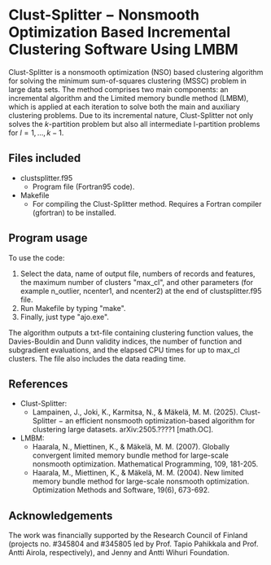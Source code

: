# Clust-Splitter $-$ Nonsmooth Optimization Based Incremental Clustering Software Using LMBM
Clust-Splitter is a nonsmooth optimization (NSO) based clustering algorithm for solving the minimum sum-of-squares clustering (MSSC) problem in large data sets. The method comprises two main components: an incremental algorithm and the Limited memory bundle method (LMBM), which is applied at each iteration to solve both the main and auxiliary clustering problems. Due to its incremental nature, Clust-Splitter not only solves the $k$-partition problem but also all intermediate l-partition problems for $l=1,\ldots,k−1$.
## Files included
* clustsplitter.f95
  - Program file (Fortran95 code).
* Makefile
  - For compiling the Clust-Splitter method. Requires a Fortran compiler (gfortran) to be installed.
## Program usage
To use the code:
1)	Select the data, name of output file, numbers of records and features, the maximum number of clusters "max_cl", and other parameters (for example n_outlier, ncenter1, and ncenter2) at the end of clustsplitter.f95 file.
2)	Run Makefile by typing "make".
3)	Finally, just type "ajo.exe".
   
The algorithm outputs a txt-file containing clustering function values, the Davies-Bouldin and Dunn validity indices, the number of function and subgradient evaluations, and the elapsed CPU times for up to max_cl clusters. The file also includes the data reading time.
## References
* Clust-Splitter:
  - Lampainen, J., Joki, K., Karmitsa, N., & Mäkelä, M. M. (2025). Clust-Splitter − an efficient nonsmooth optimization-based algorithm for clustering large datasets. arXiv:2505.????1 [math.OC].
* LMBM:
  - Haarala, N., Miettinen, K., & Mäkelä, M. M. (2007). Globally convergent limited memory bundle method for large-scale nonsmooth optimization. Mathematical Programming, 109, 181-205.
  - Haarala, M., Miettinen, K., & Mäkelä, M. M. (2004). New limited memory bundle method for large-scale nonsmooth optimization. Optimization Methods and Software, 19(6), 673-692.
## Acknowledgements
The work was financially supported by the Research Council of Finland (projects no. #345804 and #345805 led by Prof. Tapio Pahikkala and Prof. Antti Airola, respectively), and Jenny and Antti Wihuri Foundation.
